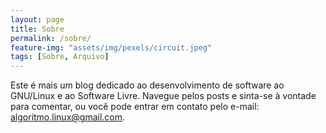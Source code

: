 ```yaml
---
layout: page
title: Sobre
permalink: /sobre/
feature-img: "assets/img/pexels/circuit.jpeg"
tags: [Sobre, Arquivo]
---
```


Este é mais um blog dedicado ao desenvolvimento de software ao GNU/Linux e ao Software Livre. Navegue pelos posts e sinta-se à vontade para comentar, ou você pode entrar em contato pelo e-mail: [algoritmo.linux@gmail.com](mailto:algoritmo.linux@gmail.com).
 
